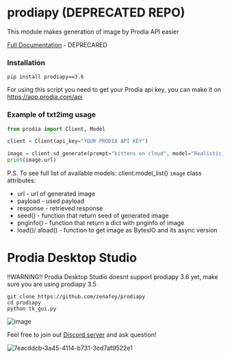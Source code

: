 # prodiapy (DEPRECATED REPO)
This module makes generation of image by Prodia API easier

[Full Documentation](https://prodiapy.readme.io/) - DEPRECARED

### Installation 
```
pip install prodiapy==3.6
```
For using this script you need to get your Prodia api key, you can make it on https://app.prodia.com/api


### Example of txt2img usage
```python
from prodia import Client, Model

client = Client(api_key="YOUR PRODIA API KEY")

image = client.sd_generate(prompt="kittens on cloud", model="Realistic_Vision_V4.0.safetensors [29a7afaa]")
print(image.url)
```
P.S. To see full list of available models: client.model_list()
`image` class attributes:

- url - url of generated image
- payload - used payload
- response - retrieved response
- seed() - function that return seed of generated image
- pnginfo() - function that return a dict with pnginfo of image
- load()/ aload() - function to get image as BytesIO and its async version


# Prodia Desktop Studio
!!WARNING!! Prodia Desktop Studio doesnt support prodiapy 3.6 yet, make sure you are using prodiapy 3.5
```
git clone https://github.com/zenafey/prodiapy
cd prodiapy
python tk_gui.py
```
![image](https://github.com/zenafey/prodiapy/assets/118455214/ff949765-307a-4460-87b9-c1a255f169c9)



Feel free to join out [Discord server](https://discord.gg/PtdHCVysfj) and ask question!

![7eacddcb-3a45-4114-b731-3cd7af9522e1](https://user-images.githubusercontent.com/118455214/233359979-80274381-10dd-4ced-b7fa-d45437ef5bce.png)



